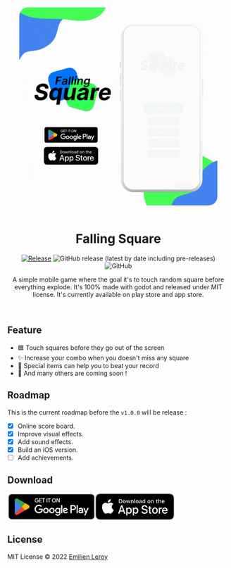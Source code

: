 <div align="center">
  <br/><br/>
  <img src="./.github/games.gif" width="450" style="border-radius: 20px" />
  <br/><br/>
  
  
  # Falling Square

[![Release](https://github.com/EmilienLeroy/FallingSquare/actions/workflows/release.yml/badge.svg)](https://github.com/EmilienLeroy/FallingSquare/actions/workflows/release.yml)
![GitHub release (latest by date including pre-releases)](https://img.shields.io/github/v/release/emilienleroy/fallingsquare?include_prereleases)
![GitHub](https://img.shields.io/github/license/emilienleroy/fallingsquare)

  A simple mobile game where the goal it's to touch random square before everything explode. It's 100% made with godot and released under MIT license. It's currently available on play store and app store.

  <br/>
</div>


## Feature

- 🟦 Touch squares before they go out of the screen
- ✨ Increase your combo when you doesn't miss any square
- 🎁 Special items can help you to beat your record
- 📝 And many others are coming soon !

## Roadmap

This is the current roadmap before the `v1.0.0` will be release :

- [x] Online score board.
- [x] Improve visual effects.
- [x] Add sound effects.
- [x] Build an iOS version.
- [ ] Add achievements.

## Download

<div style="display: flex; align-items: center;">
  <a href='https://play.google.com/store/apps/details?id=fr.emilienleroy.fallingsquare&hl=fr&gl=US&pcampaignid=pcampaignidMKT-Other-global-all-co-prtnr-py-PartBadge-Mar2515-1'>
    <img width="200" alt='Get it on Google Play' src='./.github/playstore.png'/>
  </a>

  <a href="https://apps.apple.com/us/app/falling-square-game/id1665452389">
    <img width="179" alt='Get it on App Store' src='./.github/appstore.png'/>
  </a>
</div>


## License

MIT License © 2022 [Emilien Leroy](https://github.com/EmilienLeroy)